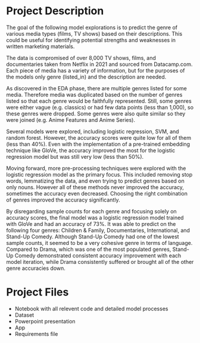 # Project Description 

The goal of the following model explorations is to predict the genre of various media types (films, TV shows) based on their descriptions. This could be useful for identifying potential strengths and weaknesses in written marketing materials. 

The data is compromised of over 8,000 TV shows, films, and documentaries taken from Netflix in 2021 and sourced from Datacamp.com. Each piece of media has a variety of information, but for the purposes of the models only genre (listed_in) and the description are needed. 

As discovered in the EDA phase, there are multiple genres listed for some media. Therefore media was duplicated based on the number of genres listed so that each genre would be faithfully represented. Still, some genres were either vague (e.g. classics) or had few data points (less than 1,000), so these genres were dropped. Some genres were also quite similar so they were joined (e.g. Anime Features and Anime Series). 

Several models were explored, including logistic regression, SVM, and random forest. However, the accuracy scores were quite low for all of them (less than 40%). Even with the implementation of a pre-trained embedding technique like GloVe, the accuracy improved the most for the logistic regression model but was still very low (less than 50%). 

Moving forward, more pre-processing techniques were explored with the logistic regression model as the primary focus. This included removing stop words, lemmatizing the data, and even trying to predict genres based on only nouns. However all of these methods never improved the accuracy, sometimes the accuracy even decreased. Choosing the right combination of genres improved the accuracy significantly. 

By disregarding sample counts for each genre and focusing solely on accuracy scores, the final model was a logistic regression model trained with GloVe and had an accuracy of 73%. It was able to predict on the following four genres: Children & Family, Documentaries, International, and Stand-Up Comedy. Although Stand-Up Comedy had one of the lowest sample counts, it seemed to be a very cohesive genre in terms of language. Compared to Drama, which was one of the most populated genres, Stand-Up Comedy demonstrated consistent accuracy improvement with each model iteration, while Drama consistently suffered or brought all of the other genre accuracies down. 

# Project Files 

- Notebook with all relevent code and detailed model processes
- Dataset
- Powerpoint presentation
- App
- Requirements file
